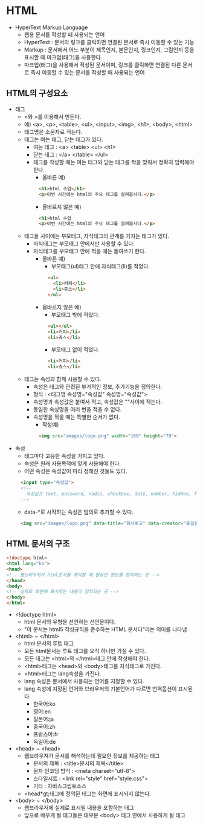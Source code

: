 # HTML
- HyperText Markup Language
  + 웹용 문서를 작성할 때 사용되는 언어
  + HyperText : 문서의 링크를 클릭하면 연결된 문서로 즉시 이동할 수 있는 기능
  + Markup : 문서에서 어느 부분이 제목인지, 본문인지, 링크인지, 그림인지 등을 표시할 때 마크업(태그)을 사용한다.
  + 마크업(태그)을 사용해서 작성된 문서이며, 링크를 클릭하면 연결된 다른 문서로 즉시 이동할 수 있는 문서를 작성할 때 사용되는 언어

## HTML의 구성요소
- 태그
  + &lt;와 &gt;를 이용해서 만든다.
  + 예) &lt;a&gt;, &lt;p&gt;, &lt;table&gt;, &lt;ul&gt;, &lt;input&gt;, &lt;img&gt;, &lt;h1&gt;, &lt;body&gt;, &lt;html&gt;		
  + 태그명은 소문자로 적는다.
  + 태그는 여는 태그, 닫는 태그가 있다.
    * 여는 태그 : &lt;a&gt; &lt;table&gt; &lt;ul&gt; &lt;h1&gt;
    * 닫는 태그 : &lt;/a&gt; &lt;/table&gt; &lt;/ul&gt;
    * 태그를 작성할 때는 여는 태그와 닫는 태그를 짝을 맞춰서 정확히 입력해야 한다.
      - 올바른 예)
      ```html
        <h1>html 수업</h1>
        <p>이번 시간에는 html의 주요 태그를 살펴봅시다.</p>
      ```
      - 올바르지 않은 예)
      ```html
        <h1>html 수업
        <p>이번 시간에는 html의 주요 태그를 살펴봅시다.</p>
      ```
  + 태그들 사이에는 부모태그, 자식태그의 관계를 가지는 태그가 있다.
    * 자식태그는 부모태그 안에서만 사용할 수 있다.
    * 자식태그를 부모태그 안에 적을 때는 들여쓰기 한다.
      - 올바른 예) 
        + 부모태그(ul)태그 안에 자식태그(li)를 적었다.
        ```html
          <ul>
            <li>커피</li>
            <li>쥬스</li>
          </ul>
        ```
      - 올바르지 않은 예)
        + 부모태그 밖에 적었다.
        ```html
          <ul></ul>
          <li>커피</li>
          <li>쥬스</li>
        ```
        * 부모태그 없이 적었다.
        ```html
          <li>커피</li>
          <li>쥬스</li>
        ```
  + 태그는 속성과 함께 사용할 수 있다.
    * 속성은 태그와 관련된 부가적인 정보, 추가기능을 정의한다.
    * 형식 : &lt;태그명 속성명="속성값" 속성명="속성값"&gt;
    * 속성명과 속성값은 붙여서 적고, 속성값은 ""사이에 적는다.
    * 동일한 속성명을 여러 번을 적을 수 없다.
    * 속성명을 적을 때는 특별한 순서가 없다.
      + 작성예) 
      ```html
        <img src="images/logo.png" width="160" height="70">
      ```
- 속성
  + 태그마다 고유한 속성을 가지고 있다.
  + 속성은 원래 사용목적에 맞게 사용해야 한다.
  + 어떤 속성은 속성값이 미리 정해진 것들도 있다.
  ```html
    <input type="속성값">
    <!--
      속성값은 text, password, radio, checkbox, date, number, hidden, file, button, submit, reset ...
    -->
  ```
  + data-*로 시작하는 속성은 임의로 추가할 수 있다.
  ```html
    <img src="images/logo.png" data-title="회사로고" data-creator="홍길동" data-pubdate="2019-10-31">
  ```
  
## HTML 문서의 구조
```html
<!doctype html>
<html lang="ko">
<head>
<!-- 웹브라우저가 html문서를 해석할 때 필요한 정보를 정의하는 곳 -->
</head>
<body>
<!-- 실제로 화면에 표시되는 내용이 정의되는 곳 -->
</body>
</html>	
```

- &lt;!doctype html&gt;
  + html 문서의 유형을 선언하는 선언문이다.
  + "이 문서는 html5 작성규칙을 준수하는 HTML 문서다"라는 의미를 나타냄
- &lt;html&gt; ~ &lt;/html&gt;
  + html 문서의 루트 태그
  + 모든 html문서는 루트 태그를 오직 하나만 가질 수 있다. 	
  + 모든 태그는 &lt;html&gt;와 &lt;/html&gt;태그 안에 작성해야 한다.
  + &lt;html&gt;태그는  &lt;head&gt;와  &lt;body&gt;태그를 자식태그로 가진다.
  + &lt;html&gt;태그는 lang속성을 가진다.
  + lang 속성은 문서에서 사용되는 언어를 지정할 수 있다.
  + lang 속성에 지정된 언어와 브라우저의 기본언어가 다르면 번역옵션이 표시된다.
    * 한국어:ko
    * 영어:en
    * 일본어:ja
    * 중국어:zh
    * 프랑스어:fr
    * 독일어:de
- &lt;head&gt; ~ &lt;head&gt;
  + 웹브라우져가 문서를 해석하는데 필요한 정보를 제공하는 태그
    * 문서의 제목 : &lt;title&gt;문서의 제목&lt;/title&gt;
    * 문자 인코딩 방식 : &lt;meta charset="utf-8"&gt;
    * 스타일시트 : &lt;link rel="style" href="style.css"&gt;
    * 기타 : 자바스크립트소스
  + &lt;head*gt;태그에 정의된 태그는 화면에 표시되지 않는다.
- &lt;body&gt; ~ &lt;/body&gt;
  + 웹브라우저에 실제로 표시될 내용을 포함하는 태그
  + 앞으로 배우게 될 태그들은 대부분 &lt;body&gt; 태그 안에서 사용하게 될 태그
